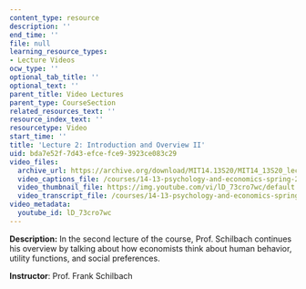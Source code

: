 ```yaml
---
content_type: resource
description: ''
end_time: ''
file: null
learning_resource_types:
- Lecture Videos
ocw_type: ''
optional_tab_title: ''
optional_text: ''
parent_title: Video Lectures
parent_type: CourseSection
related_resources_text: ''
resource_index_text: ''
resourcetype: Video
start_time: ''
title: 'Lecture 2: Introduction and Overview II'
uid: bda7e52f-7d43-efce-fce9-3923ce083c29
video_files:
  archive_url: https://archive.org/download/MIT14.13S20/MIT14_13S20_lec02_300k.mp4
  video_captions_file: /courses/14-13-psychology-and-economics-spring-2020/55a14dc2e2035982aaa6ac75dc9e7723_lD_73cro7wc.vtt
  video_thumbnail_file: https://img.youtube.com/vi/lD_73cro7wc/default.jpg
  video_transcript_file: /courses/14-13-psychology-and-economics-spring-2020/7e4aa5ac27a1d4ecf74cb9cbf52456a8_lD_73cro7wc.pdf
video_metadata:
  youtube_id: lD_73cro7wc
---
```


**Description:** In the second lecture of the course, Prof. Schilbach continues his overview by talking about how economists think about human behavior, utility functions, and social preferences.

**Instructor**: Prof. Frank Schilbach



